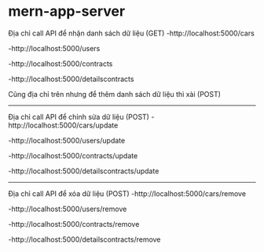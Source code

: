 # mern-app-server
Địa chỉ call API để nhận danh sách dữ liệu (GET)
-http://localhost:5000/cars


-http://localhost:5000/users


-http://localhost:5000/contracts


-http://localhost:5000/detailscontracts


Cũng địa chỉ trên nhưng để thêm danh sách dữ liệu thì xài (POST)

--------------------------------------------------------------------
Địa chỉ call API để chỉnh sửa dữ liệu (POST)
-http://localhost:5000/cars/update

-http://localhost:5000/users/update

-http://localhost:5000/contracts/update

-http://localhost:5000/detailscontracts/update


---------------------------------------------------------------------
Địa chỉ call API để xóa dữ liệu (POST)
-http://localhost:5000/cars/remove

-http://localhost:5000/users/remove

-http://localhost:5000/contracts/remove

-http://localhost:5000/detailscontracts/remove



